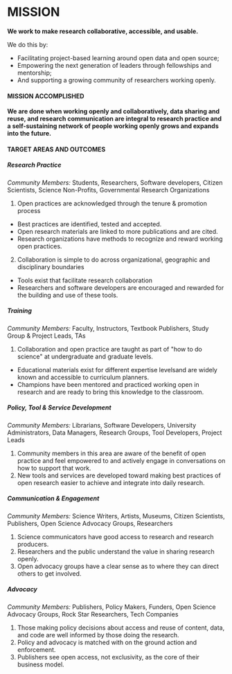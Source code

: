 # MISSION
**We work to make research collaborative, accessible, and usable.**

We do this by:
* Facilitating project-based learning around open data and open source;
* Empowering the next generation of leaders through fellowships and mentorship;
* And supporting a growing community of researchers working openly.

#### MISSION ACCOMPLISHED
**We are done when working openly and collaboratively, data sharing and reuse, and research communication are integral to research practice and a self-sustaining network of people working openly grows and expands into the future.**

#### TARGET AREAS AND OUTCOMES

##### Research Practice
*Community Members:* Students, Researchers, Software developers, Citizen Scientists, Science Non-Profits, Governmental Research Organizations

1. Open practices are acknowledged through the tenure & promotion process
* Best practices are identified, tested and accepted.
* Open research materials are linked to more publications and are cited.
* Research organizations have methods to recognize and reward working open practices.

2. Collaboration is simple to do across organizational, geographic and disciplinary boundaries
* Tools exist that facilitate research collaboration
* Researchers and software developers are encouraged and rewarded for the building and use of these tools.

##### Training
*Community Members:* Faculty, Instructors, Textbook Publishers, Study Group & Project Leads, TAs

1. Collaboration and open practice are taught as part of "how to do science" at undergraduate and graduate levels.
* Educational materials exist for different expertise levelsand are widely known and accessible to curriculum planners.
* Champions have been mentored and practiced working open in research and are ready to bring this knowledge to the classroom.

##### Policy, Tool & Service Development
*Community Members:* Librarians, Software Developers, University Administrators, Data Managers, Research Groups, Tool Developers, Project Leads

1. Community members in this area are aware of the benefit of open practice and feel empowered to and actively engage in conversations on how to support that work.
2. New tools and services are developed toward making best practices of open research easier to achieve and integrate into daily research.

##### Communication & Engagement
*Community Members:* Science Writers, Artists, Museums, Citizen Scientists, Publishers, Open Science Advocacy Groups, Researchers

1. Science communicators have good access to research and research producers.
2. Researchers and the public understand the value in sharing research openly.
3. Open advocacy groups have a clear sense as to where they can direct others to get involved.

##### Advocacy
*Community Members:* Publishers, Policy Makers, Funders, Open Science Advocacy Groups, Rock Star Researchers, Tech Companies

1. Those making policy decisions about access and reuse of content, data, and code are well informed by those doing the research.
2. Policy and advocacy is matched with on the ground action and enforcement.
3. Publishers see open access, not exclusivity, as the core of their business model.

